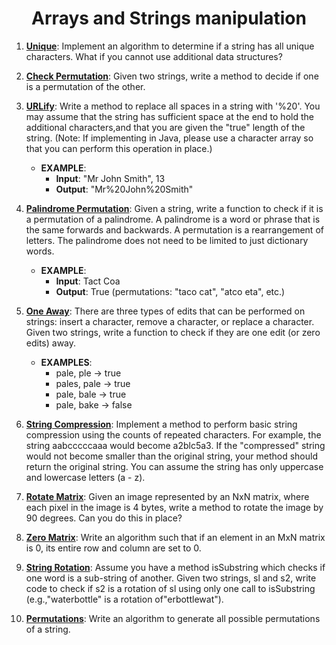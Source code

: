 <h1 align="center" style="border-bottom: none;"> Arrays and Strings manipulation </h1>

[Unique]: ../src/algorithmic/strings.py#L9
[Check Permutation]: ../src/algorithmic/strings.py#L44
[URLify]: ../src/algorithmic/strings.py#L68
[Palindrome Permutation]: ../src/algorithmic/strings.py#L128
[One Away]: ../src/algorithmic/strings.py#L166
[String Compression]: ../src/algorithmic/strings.py#L208
[Rotate Matrix]: ../src/algorithmic/arrays.py#L4
[Zero Matrix]: ../src/algorithmic/arrays.py#L29
[String Rotation]: ../src/algorithmic/strings.py#L232
[Permutations]: ../src/algorithmic/strings.py#L107


1. **[Unique]**: Implement an algorithm to determine if a string has all unique characters.
What if you cannot use additional data structures?

2. **[Check Permutation]**: Given two strings, write a method to decide if one is a permutation of the
other.

3. **[URLify]**: Write a method to replace all spaces in a string with '%20'. You may assume that the string
has sufficient space at the end to hold the additional characters,and that you are given the "true"
length of the string. (Note: If implementing in Java, please use a character array so that you can
perform this operation in place.)
    * **EXAMPLE**:
        - **Input**: "Mr John Smith", 13
        - **Output**: "Mr%20John%20Smith"

4. **[Palindrome Permutation]**: Given a string, write a function to check if it is a permutation of a palindrome.
A palindrome is a word or phrase that is the same forwards and backwards. A permutation
is a rearrangement of letters. The palindrome does not need to be limited to just dictionary words.
    * **EXAMPLE**:
        - **Input**: Tact Coa
        - **Output**: True (permutations: "taco cat", "atco eta", etc.)

5. **[One Away]**: There are three types of edits that can be performed on strings: insert a character,
remove a character, or replace a character. Given two strings, write a function to check if they are
one edit (or zero edits) away.
    * **EXAMPLES**:
        - pale, ple -> true
        - pales, pale -> true
        - pale, bale -> true
        - pale, bake -> false


6. **[String Compression]**: Implement a method to perform basic string compression using the counts
of repeated characters. For example, the string aabcccccaaa would become a2blc5a3. If the
"compressed" string would not become smaller than the original string, your method should return
the original string. You can assume the string has only uppercase and lowercase letters (a - z).

7. **[Rotate Matrix]**: Given an image represented by an NxN matrix, where each pixel in the image is 4
bytes, write a method to rotate the image by 90 degrees. Can you do this in place?

8. **[Zero Matrix]**: Write an algorithm such that if an element in an MxN matrix is 0, its entire row and
column are set to 0.

9. **[String Rotation]**: Assume you have a method isSubstring which checks if one word is a sub-string
of another. Given two strings, sl and s2, write code to check if s2 is a rotation of sl using only one
call to isSubstring (e.g.,"waterbottle" is a rotation of"erbottlewat").

10. **[Permutations]**: Write an algorithm to generate all possible permutations of a string.